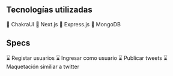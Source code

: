 ## Tecnologías utilizadas

:pushpin: ChakraUI
:pushpin: Next.js
:pushpin: Express.js
:pushpin: MongoDB

## Specs
:hourglass: Registar usuarios
:hourglass: Ingresar como usuario
:hourglass: Publicar tweets
:hourglass: Maquetación similiar a twitter
